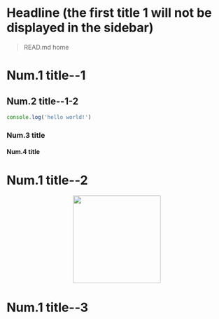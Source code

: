 # Headline (the first title 1 will not be displayed in the sidebar)

> READ.md home

# Num.1 title--1

## Num.2 title--1-2

```js
console.log('hello world!')
```

### Num.3 title

#### Num.4 title

# Num.1 title--2

<center>
    <img src="_media/1.jpg" width="200"/>
</center>

# Num.1 title--3


